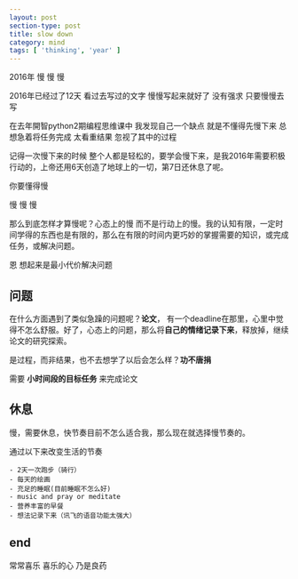 ```yaml
---
layout: post
section-type: post
title: slow down
category: mind
tags: [ 'thinking', 'year' ]
---
```

2016年
慢
慢
慢

2016年已经过了12天 看过去写过的文字 慢慢写起来就好了 没有强求 只要慢慢去写

在去年開智python2期编程思维课中 我发现自己一个缺点 就是不懂得先慢下来 总想急着将任务完成 太看重结果 忽视了其中的过程

记得一次慢下来的时候 整个人都是轻松的，要学会慢下来，是我2016年需要积极行动的，上帝还用6天创造了地球上的一切，第7日还休息了呢。

你要懂得慢 

慢
慢
慢

那么到底怎样才算慢呢？心态上的慢 而不是行动上的慢。我的认知有限，一定时间学得的东西也是有限的，那么在有限的时间内更巧妙的掌握需要的知识，或完成任务，或解决问题。

恩 想起来是最小代价解决问题

## 问题

在什么方面遇到了类似急躁的问题呢？**论文**， 有一个deadline在那里，心里中觉得不怎么舒服。好了，心态上的问题，那么将**自己的情绪记录下来**，释放掉，继续论文的研究探索。

是过程，而非结果，也不去想学了以后会怎么样？**功不唐捐**

需要 **小时间段的目标任务** 来完成论文

## 休息

慢，需要休息，快节奏目前不怎么适合我，那么现在就选择慢节奏的。

通过以下来改变生活的节奏

	- 2天一次跑步（骑行）
	- 每天的绘画
	- 充足的睡眠(目前睡眠不怎么好)
	- music and pray or meditate
	- 营养丰富的早餐
	- 想法记录下来（讯飞的语音功能太强大）

## end

常常喜乐 喜乐的心 乃是良药
